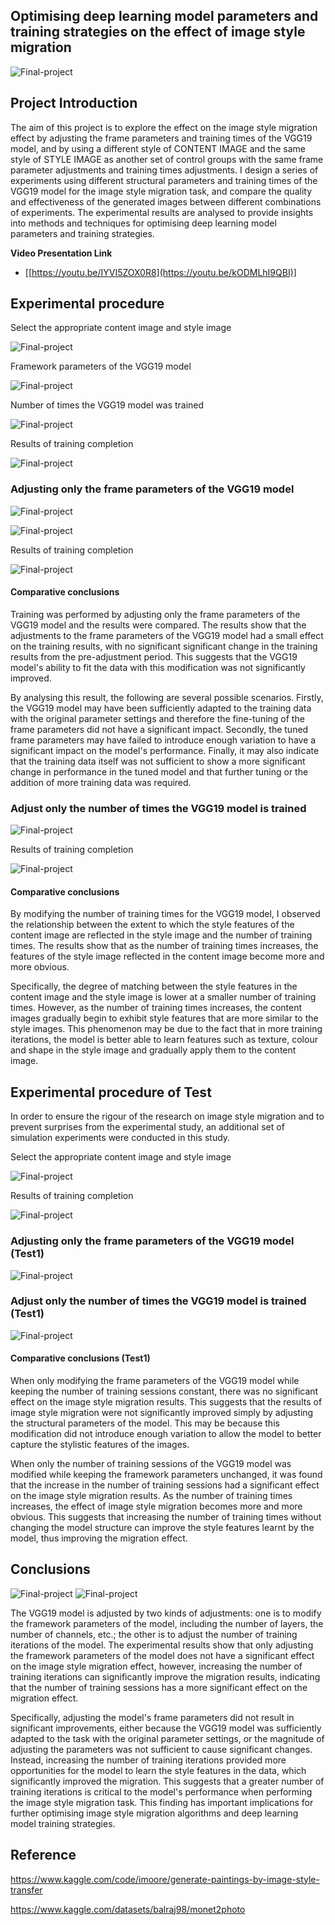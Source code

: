 ## Optimising deep learning model parameters and training strategies on the effect of image style migration

![Final-project](https://github.com/shames9/Coding3-resub/blob/main/Experimental%20data%20and%20screenshots%20of%20results/0001.png)

## Project Introduction
The aim of this project is to explore the effect on the image style migration effect by adjusting the frame parameters and training times of the VGG19 model, and by using a different style of CONTENT IMAGE and the same style of STYLE IMAGE as another set of control groups with the same frame parameter adjustments and training times adjustments. I design a series of experiments using different structural parameters and training times of the VGG19 model for the image style migration task, and compare the quality and effectiveness of the generated images between different combinations of experiments. The experimental results are analysed to provide insights into methods and techniques for optimising deep learning model parameters and training strategies.

**Video Presentation Link**
- [[https://youtu.be/IYVI5ZOX0R8](https://youtu.be/kODMLhI9QBI)]

## Experimental procedure
Select the appropriate content image and style image

![Final-project](https://github.com/shames9/Coding3-resub/blob/main/Experimental%20data%20and%20screenshots%20of%20results/1.png)

Framework parameters of the VGG19 model

![Final-project](https://github.com/shames9/Coding3-resub/blob/main/Experimental%20data%20and%20screenshots%20of%20results/001.png)

Number of times the VGG19 model was trained

![Final-project](https://github.com/shames9/Coding3-resub/blob/main/Experimental%20data%20and%20screenshots%20of%20results/01.png)

Results of training completion

![Final-project](https://github.com/shames9/Coding3-resub/blob/main/Experimental%20data%20and%20screenshots%20of%20results/0001.png)

### Adjusting only the frame parameters of the VGG19 model

![Final-project](https://github.com/shames9/Coding3-resub/blob/main/Experimental%20data%20and%20screenshots%20of%20results/02.png)

![Final-project](https://github.com/shames9/Coding3-resub/blob/main/Experimental%20data%20and%20screenshots%20of%20results/002.png)

Results of training completion

![Final-project](https://github.com/shames9/Coding3-resub/blob/main/Experimental%20data%20and%20screenshots%20of%20results/0002.png)

#### Comparative conclusions
Training was performed by adjusting only the frame parameters of the VGG19 model and the results were compared. The results show that the adjustments to the frame parameters of the VGG19 model had a small effect on the training results, with no significant significant change in the training results from the pre-adjustment period. This suggests that the VGG19 model's ability to fit the data with this modification was not significantly improved.

By analysing this result, the following are several possible scenarios. Firstly, the VGG19 model may have been sufficiently adapted to the training data with the original parameter settings and therefore the fine-tuning of the frame parameters did not have a significant impact. Secondly, the tuned frame parameters may have failed to introduce enough variation to have a significant impact on the model's performance. Finally, it may also indicate that the training data itself was not sufficient to show a more significant change in performance in the tuned model and that further tuning or the addition of more training data was required.


### Adjust only the number of times the VGG19 model is trained

![Final-project](https://github.com/shames9/Coding3-resub/blob/main/Experimental%20data%20and%20screenshots%20of%20results/03.png)

Results of training completion

![Final-project](https://github.com/shames9/Coding3-resub/blob/main/Experimental%20data%20and%20screenshots%20of%20results/3.png)

#### Comparative conclusions
By modifying the number of training times for the VGG19 model, I observed the relationship between the extent to which the style features of the content image are reflected in the style image and the number of training times. The results show that as the number of training times increases, the features of the style image reflected in the content image become more and more obvious.

Specifically, the degree of matching between the style features in the content image and the style image is lower at a smaller number of training times. However, as the number of training times increases, the content images gradually begin to exhibit style features that are more similar to the style images. This phenomenon may be due to the fact that in more training iterations, the model is better able to learn features such as texture, colour and shape in the style image and gradually apply them to the content image.


## Experimental procedure of Test
In order to ensure the rigour of the research on image style migration and to prevent surprises from the experimental study, an additional set of simulation experiments were conducted in this study.

Select the appropriate content image and style image

![Final-project](https://github.com/shames9/Coding3-resub/blob/main/Experimental%20data%20and%20screenshots%20of%20results/11.png)

Results of training completion

![Final-project](https://github.com/shames9/Coding3-resub/blob/main/Experimental%20data%20and%20screenshots%20of%20results/111.png)

### Adjusting only the frame parameters of the VGG19 model (Test1)

![Final-project](https://github.com/shames9/Coding3-resub/blob/main/Experimental%20data%20and%20screenshots%20of%20results/112.png)

### Adjust only the number of times the VGG19 model is trained (Test1)

![Final-project](https://github.com/shames9/Coding3-resub/blob/main/Experimental%20data%20and%20screenshots%20of%20results/113.png)

#### Comparative conclusions (Test1)
When only modifying the frame parameters of the VGG19 model while keeping the number of training sessions constant, there was no significant effect on the image style migration results. This suggests that the results of image style migration were not significantly improved simply by adjusting the structural parameters of the model. This may be because this modification did not introduce enough variation to allow the model to better capture the stylistic features of the images.

When only the number of training sessions of the VGG19 model was modified while keeping the framework parameters unchanged, it was found that the increase in the number of training sessions had a significant effect on the image style migration results. As the number of training times increases, the effect of image style migration becomes more and more obvious. This suggests that increasing the number of training times without changing the model structure can improve the style features learnt by the model, thus improving the migration effect.


## Conclusions
![Final-project](https://github.com/shames9/Coding3-resub/blob/main/Experimental%20data%20and%20screenshots%20of%20results/2222.png)
![Final-project](https://github.com/shames9/Coding3-resub/blob/main/Experimental%20data%20and%20screenshots%20of%20results/1111.png)

The VGG19 model is adjusted by two kinds of adjustments: one is to modify the framework parameters of the model, including the number of layers, the number of channels, etc.; the other is to adjust the number of training iterations of the model. The experimental results show that only adjusting the framework parameters of the model does not have a significant effect on the image style migration effect, however, increasing the number of training iterations can significantly improve the migration results, indicating that the number of training sessions has a more significant effect on the migration effect.

Specifically, adjusting the model's frame parameters did not result in significant improvements, either because the VGG19 model was sufficiently adapted to the task with the original parameter settings, or the magnitude of adjusting the parameters was not sufficient to cause significant changes. Instead, increasing the number of training iterations provided more opportunities for the model to learn the style features in the data, which significantly improved the migration. This suggests that a greater number of training iterations is critical to the model's performance when performing the image style migration task. This finding has important implications for further optimising image style migration algorithms and deep learning model training strategies.

## Reference

https://www.kaggle.com/code/imoore/generate-paintings-by-image-style-transfer

https://www.kaggle.com/datasets/balraj98/monet2photo
